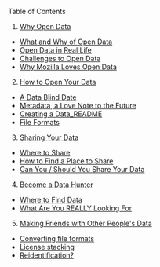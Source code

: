 Table of Contents

1. [Why Open Data](1-why-open-data.md)
 * [What and Why of Open Data](1.1-what-and-why.md)
  * [Open Data in Real Life](1.2-open-data-irl.md)
  * [Challenges to Open Data](1.3-challenges.md)
  * [Why Mozilla Loves Open Data](1.4-why-mozilla.md)
2. [How to Open Your Data](2-how-to.md)
  * [A Data Blind Date](2.1-blind-data.md)
  * [Metadata, a Love Note to the Future]()
  * [Creating a Data_README]()
  * [File Formats]()
3. [Sharing Your Data]()
  * [Where to Share]()
  * [How to Find a Place to Share]()
  * [Can You / Should You Share Your Data]()
4. [Become a Data Hunter]()
  * [Where to Find Data]()
  * [What Are You REALLY Looking For]()
5. [Making Friends with Other People's Data]() 
  * [Converting file formats]()
  * [License stacking]()
  * [Reidentification?]()